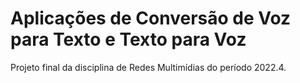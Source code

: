# Aplicações de Conversão de Voz para Texto e Texto para Voz
Projeto final da disciplina de Redes Multimídias do período 2022.4.
